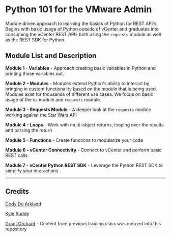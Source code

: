 # Python 101 for the VMware Admin

Module driven approach to learning the basics of Python for REST API's. Begins with basic usage of Python outside of vCenter and graduates into consuming the vCenter REST APIs both using the `requests` module as well as the REST SDK for Python.

## Module List and Description

**Module 1 - Variables** - Approach creating basic variables in Python and printing those variables out.

**Module 2 - Modules** - Modules extend Python's ability to interact by bringing in custom functionality based on the module that is being used. Modules exist for thousands of different use cases. We focus on basic usage of the `os` module and `requests` module.

**Module 3 - Requests Module** - A deeper look at the `requests` module working against the Star Wars API

**Module 4 - Loops** - Work with multi-object returns, looping over the results and parsing the return

**Module 5 - Functions** - Create functions to modularize your code

**Module 6 - vCenter Connectivity** - Connect to vCenter and perform basic REST calls

**Module 7 - vCenter Python REST SDK** - Leverage the Python REST SDK to simplify your interactions

---

## Credits

[Cody De Arkland](https://twitter.com/codydearkland)

[Kyle Ruddy](https://twitter.com/kmruddy)

[Grant Orchard](https://twitter.com/grantorchard) - Content from previous training class was merged into this repository